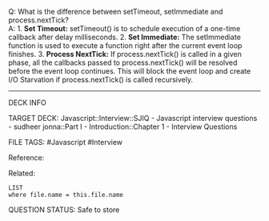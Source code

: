 Q: What is the difference between setTimeout, setImmediate and process.nextTick?  
A: 1. **Set Timeout:** setTimeout() is to schedule execution of a one-time callback after delay milliseconds. 2. **Set Immediate:** The setImmediate function is used to execute a function right after the current event loop finishes. 3. **Process NextTick:** If process.nextTick() is called in a given phase, all the callbacks passed to process.nextTick() will be resolved before the event loop continues. This will block the event loop and create I/O Starvation if process.nextTick() is called recursively.
<!--ID: 1693596683134-->

---

DECK INFO

TARGET DECK: Javascript::Interview::SJIQ - Javascript interview questions - sudheer jonna::Part I - Introduction::Chapter 1 - Interview Questions

FILE TAGS: #Javascript #Interview

Reference:

Related:

```dataview
LIST
where file.name = this.file.name
```

QUESTION STATUS: Safe to store